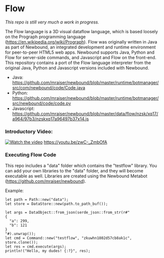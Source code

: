 # Flow
*This repo is still very much a work in progress.*

The Flow language is a 3D visual dataflow language, which is based loosely on the Prograph programming language 
(https://en.wikipedia.org/wiki/Prograph). Flow was originally written in Java as part of Newbound, an integrated 
development and runtime environment for peer-to-peer HTML5 web apps. Newbound supports Java, Python and Flow for 
server-side commands, and Javascript and Flow on the front-end. This repository contains a port of the Flow language 
interpreter from the original Java, Python and Javascript versions included with Newbound.

- Java: https://github.com/mraiser/newbound/blob/master/runtime/botmanager/src/com/newbound/code/Code.java
- Python: https://github.com/mraiser/newbound/blob/master/runtime/botmanager/src/newbound/code/code.py
- Javascript: https://github.com/mraiser/newbound/blob/master/data/flow/nzsk/xq17/a964/97b3/nzskxq17a96497b37x14.js

### Introductory Video:
[![Watch the video](https://img.youtube.com/vi/j7S5__ObWis/maxresdefault.jpg)](https://youtu.be/zwC-_ZmbOfA)
https://youtu.be/zwC-_ZmbOfA

### Executing Flow Code
This repo includes a "data" folder which contains the "testflow" library. You can add your own libraries to the "data" 
folder, and they will become executable as well. Libraries are created using the Newbound Metabot 
(https://github.com/mraiser/newbound).

Example:

    let path = Path::new("data");
    let store = DataStore::new(path.to_path_buf());

    let args = DataObject::from_json(serde_json::from_str(r#"
    {
      "a": 299,
      "b": 121
    }
    "#).unwrap());
    let cmd = Command::new("testflow", "zkuwhn1802d57cb8ak1c", store.clone());
    let res = cmd.execute(args);
    println!("Hello, my dudes! {:?}", res);

